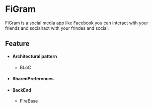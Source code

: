 # FiGram
FiGram is a social media app like Facebook you can interact with your friends and socialract with your frindes and social.

## Feature
- #### Architectural pattern
    - BLoC
- #### SharedPreferences
- #### BackEnd
    - FireBase